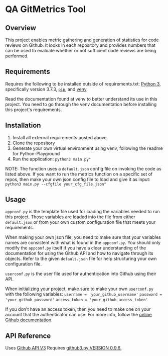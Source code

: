 # QA GitMetrics Tool

## Overview

This project enables metric gathering and generation of statistics for code
reviews on Github. It looks in each repository and provides numbers that can be
used to evaluate whether or not sufficient code reviews are being performed.

## Requirements

Requires the following to be installed outside of requirements.txt:
[Python 3](https://docs.python.org/3/), specifically version 3.7.3,
[`pip`](https://pip.pypa.io/en/stable/installing/),
and [venv](https://docs.python.org/3/library/venv.html)

Read the documentation found at venv to better understand its use in this project.
You need to go through the venv documentation before installing this project's
requirements.

## Installation

1. Install all external requirements posted above.
2. Clone the repository
3. Generate your own virtual environment using venv, following the readme for Python-Playground
4. Run the application: `python3 main.py"`

NOTE: The function uses a `default.json` config file on invoking the code as
listed above. If you want to run the metrics function on a specific set of repos,
then make your own json config file to load and give it as input:
`python3 main.py --cfgfile your_cfg_file.json"`

## Usage

`appconf.py` is the template file used for loading the variables needed to run
this project. Those variables are loaded into the file from either `default.json`
or from your own custom configuration file that meets your requirements.

When making your own json file, you need to make sure that your variables names
are consistent with what is found in the `appconf.py`. You should only modify the
`appconf.py` itself if you have a clear understanding of the documentation for
using the Github API and how to navigate through its objects. Refer to the given
`default.json` file for help structuring your own configuration file.

`userconf.py` is the user file used for authentication into Github using their API.

When initializing your project, make sure to make your own `userconf.py` with the
following variables:
`username = 'your_github_username'`
`password = 'your_github_password'`
`access_token = 'your_github_access_token'`

If you don't have an access token, then you need to make one on your account that
the authenticator can use. For more info, follow the [online Github documentation](https://docs.github.com/en/github/authenticating-to-github/creating-a-personal-access-token).

## API Reference

Uses [Github API V3](https://developer.github.com/v3/)
Requires [github3.py VERSION 0.9.6.](http://github3py.readthedocs.io/en/0.9.6/)
